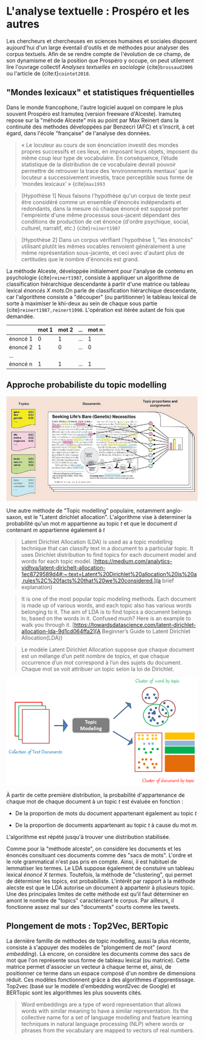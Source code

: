 # L'analyse textuelle : Prospéro et les autres

Les chercheurs et chercheuses en sciences humaines et sociales disposent aujourd'hui d'un large éventail d'outils et de méthodes pour analyser des corpus textuels. Afin de se rendre compte de l'évolution de ce champ, de son dynamisme et de la position que Prospéro y occupe, on peut utilement lire l'ouvrage collectif *Analyses textuelles en sociologie* {cite}`brossaud2006` ou l'article de {cite:t}`cointet2018`.


## "Mondes lexicaux" et statistiques fréquentielles
Dans le monde francophone, l'autre logiciel auquel on compare le plus souvent Prospéro est Iramuteq (version freeware d'Alceste). Iramuteq repose sur la "méhode Alceste" mis au point par Max Reinert dans la continuité des methodes développées par Benzecri (AFC) et s'inscrit, à cet égard, dans l'école "française" de l'analyse des données.

> « Le locuteur au cours de son énonciation investit des mondes propres successifs et ces lieux, en imposant leurs objets, imposent du même coup leur type de vocabulaire. En conséquence, l’étude statistique de la distribution de ce vocabulaire devrait pouvoir permettre de retrouver la trace des ‘environnements mentaux’ que le locuteur a successivement investis, trace perceptible sous forme de ‘mondes lexicaux’ » {cite}`max1993`

> [Hypothèse 1] Nous faisons l'hypothèse qu'un corpus de texte peut être considéré comme un ensemble d'énoncés indépendants et redondants, dans la mesure où chaque énoncé est supposé porter l'empreinte d'une même processus sous-jacent dépendant des conditions de production de cet énonce (d'ordre psychique, social, culturel, narratif, etc.) {cite}`reinert1987`

> [Hypothèse 2] Dans un corpus vérifiant l'hypothèse 1, "les énoncés" utilisant plutôt les mêmes vocables renvoient généralement à une même représentation sous-jacente, et ceci avec d'autant plus de certitudes que le nombre d'énoncés est grand.

La méthode Alceste, développée initialement pour l'analyse de contenu en psychologie {cite}`reinert1987`, consiste à appliquer un algorithme de classification hiérarchique descendante à partir d'une matrice ou tableau lexical *énoncés X mots*.On parle de classification hiérarchique descendante, car l'algorithme consiste a "découper" (ou partitionner) le tableau lexical de sorte à maximiser le khi-deux au sein de chaque sous partie {cite}`reinert1987,reinert1990`. L'opération est itérée autant de fois que demandée.

<table>
<thead>
<tr>
<th></th>
<th>mot 1</th>
<th>mot 2</th>
<th>...</th>
<th>mot n</th>
</tr>
</thead>
<tbody>
<tr>
<td>énoncé 1</td>
<td>0</td>
<td>1</td>
<td>...</td>
<td>1</td>
</tr>
<tr>
<td>énoncé 2</td>
<td>1</td>
<td>0</td>
<td>...</td>
<td>0</td>
</tr>
<tr>
<td>...</td>
<td></td>
<td></td>
<td></td>
<td></td>
</tr>
<tr>
<td>énoncé n</td>
<td>1</td>
<td>1</td>
<td>...</td>
<td>1</td>
</tr>
</tbody>
</table>

## Approche probabiliste du topic modelling
![](./images/topic_modelling.jpeg)

Une autre méthode de "Topic modelling" populaire, notamment anglo-saxon, est le "Latent dirichlet allocation". L'algorithme vise à determiner la probabilité qu'un mot *m* appartienne au topic *t* et que le document *d* contenant *m* appartienne également à *t*

> Latent Dirichlet Allocation (LDA) is used as a topic modelling technique that can classify text in a document to a particular topic. It uses Dirichlet distribution to find topics for each document model and words for each topic model. [https://medium.com/analytics-vidhya/latent-dirichelt-allocation-1ec8729589d4#:~:text=Latent%20Dirichlet%20allocation%20is%20a,rules%2C%20facts%20that%20we%20considered.](a brief explanation)

> It is one of the most popular topic modeling methods. Each document is made up of various words, and each topic also has various words belonging to it. The aim of LDA is to find topics a document belongs to, based on the words in it. Confused much? Here is an example to walk you through it. [https://towardsdatascience.com/latent-dirichlet-allocation-lda-9d1cd064ffa2](A Beginner’s Guide to Latent Dirichlet Allocation(LDA))

> Le modèle Latent Dirichlet Allocation suppose que chaque document est un mélange d’un petit nombre de topics, et que chaque occurrence d’un mot correspond à l’un des sujets du document. Chaque mot se voit attribuer un topic selon la loi de Dirichlet.

![](./images/lda.png)

À partir de cette première distribution, la probabilité d'appartenance de chaque mot de chaque document à un topic *t* est évaluée en fonction :

- De la proportion de mots du document appartenant également au topic *t*

- De la proportion de documents appartenant au topic *t* à cause du mot *m*.

L'algorithme est répété jusqu'à trouver une distribution stabilisée.

Comme pour la "méthode alceste", on considère les documents et les énoncés consituant ces documents comme des "sacs de mots". L'ordre et le role grammatical n'est pas pris en compte. Ainsi, il est habituel de lemmatiser les termes. Le LDA suppose également de constuire un tableau lexical *énoncé X termes*. Toutefois, la méthode de "clustering", qui permet de déterminer les topics, est probabiliste. L'intérêt par rapport à la méthode alecste est que le LDA autorise un document à appartenir à plusieurs topic. Une des principales limites de cette méthode est qu'il faut déterminer en amont le nombre de "topics" caractérisant le corpus. Par ailleurs, il fonctionne assez mal sur des "documents" courts comme les tweets.

## Plongement de mots : Top2Vec, BERTopic

La dernière famille de méthodes de topic modelling, aussi la plus récente, consiste à s'appuyer des modèles de "plongement de mot" (*word embedding*). Là encore, on considère les documents comme des sacs de mot que l'on représente sous forme de tableau lexical (ou matrice). Cette matrice permet d'associer un vecteur à chaque terme et, ainsi, de positionner ce terme dans un espace composé d'un nombre de dimensions réduit. Ces modèles fonctionnent grâce à des algorithmes d'apprentissage. Top2vec (basé sur le modèle d'embedding word2vec de Google) et BERTopic sont les algorithmes les plus souvents cités.

> Word embeddings are a type of word representation that allows words with similar meaning to have a similar representation. Its the collective name for a set of language modelling and feature learning techniques in natural language processing (NLP) where words or phrases from the vocabulary are mapped to vectors of real numbers.
